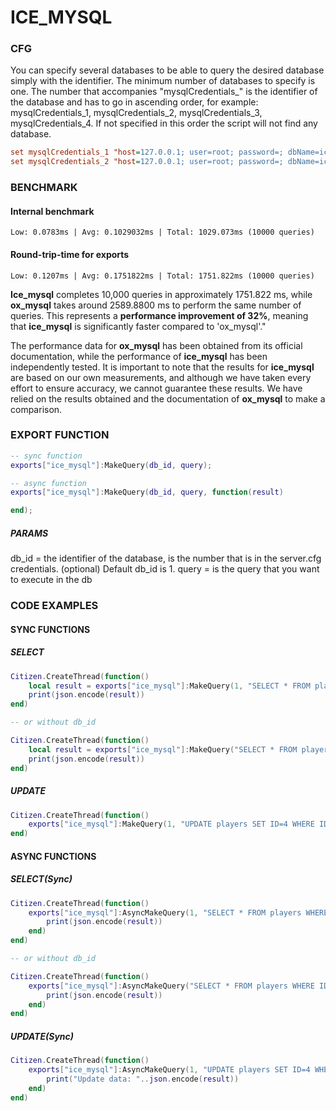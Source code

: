 # ICE_MYSQL

### CFG
You can specify several databases to be able to query the desired database simply with the identifier.
The minimum number of databases to specify is one.
The number that accompanies "mysqlCredentials_" is the identifier of the database and has to go in ascending order, for example: mysqlCredentials_1, mysqlCredentials_2, mysqlCredentials_3, mysqlCredentials_4. 
If not specified in this order the script will not find any database.
```cfg
set mysqlCredentials_1 "host=127.0.0.1; user=root; password=; dbName=ice_server; port=3306"
set mysqlCredentials_2 "host=127.0.0.1; user=root; password=; dbName=ice_server_2; port=3306"
```

### BENCHMARK
#### Internal benchmark
```
Low: 0.0783ms | Avg: 0.1029032ms | Total: 1029.073ms (10000 queries)
```

#### Round-trip-time for exports
```
Low: 0.1207ms | Avg: 0.1751822ms | Total: 1751.822ms (10000 queries)
```
**Ice_mysql** completes 10,000 queries in approximately 1751.822 ms, while **ox_mysql** takes around 2589.8800 ms to perform the same number of queries. This represents a **performance improvement of 32%**, meaning that **ice_mysql** is significantly faster compared to 'ox_mysql'."

The performance data for **ox_mysql** has been obtained from its official documentation, while the performance of **ice_mysql** has been independently tested. It is important to note that the results for **ice_mysql** are based on our own measurements, and although we have taken every effort to ensure accuracy, we cannot guarantee these results. We have relied on the results obtained and the documentation of **ox_mysql** to make a comparison.

### EXPORT FUNCTION
```lua
-- sync function
exports["ice_mysql"]:MakeQuery(db_id, query);

-- async function
exports["ice_mysql"]:MakeQuery(db_id, query, function(result)

end);
```
##### PARAMS
db_id = the identifier of the database, is the number that is in the server.cfg credentials. (optional) Default db_id is 1.
query = is the query that you want to execute in the db


### CODE EXAMPLES
#### SYNC FUNCTIONS
##### SELECT
```lua
Citizen.CreateThread(function()
    local result = exports["ice_mysql"]:MakeQuery(1, "SELECT * FROM players WHERE ID=2")
    print(json.encode(result))
end)

-- or without db_id

Citizen.CreateThread(function()
    local result = exports["ice_mysql"]:MakeQuery("SELECT * FROM players WHERE ID=2")
    print(json.encode(result))
end)
```

##### UPDATE
```lua
Citizen.CreateThread(function()
    exports["ice_mysql"]:MakeQuery(1, "UPDATE players SET ID=4 WHERE ID=5")
end)
```


#### ASYNC FUNCTIONS
##### SELECT(Sync)
```lua
Citizen.CreateThread(function()
    exports["ice_mysql"]:AsyncMakeQuery(1, "SELECT * FROM players WHERE ID=2", function(result)
		print(json.encode(result))
	end)
end)

-- or without db_id

Citizen.CreateThread(function()
	exports["ice_mysql"]:AsyncMakeQuery("SELECT * FROM players WHERE ID=2", function(result)
		print(json.encode(result))
	end)
end)
```

##### UPDATE(Sync)
```lua
Citizen.CreateThread(function()
	exports["ice_mysql"]:AsyncMakeQuery(1, "UPDATE players SET ID=4 WHERE ID=5", function(result)
		print("Update data: "..json.encode(result))
	end)
end)
```
